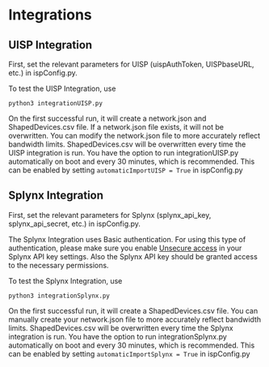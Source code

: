 # Integrations

## UISP Integration

First, set the relevant parameters for UISP (uispAuthToken, UISPbaseURL, etc.) in ispConfig.py.

To test the UISP Integration, use

```shell
python3 integrationUISP.py
```

On the first successful run, it will create a network.json and ShapedDevices.csv file.
If a network.json file exists, it will not be overwritten.
You can modify the network.json file to more accurately reflect bandwidth limits.
ShapedDevices.csv will be overwritten every time the UISP integration is run.
You have the option to run integrationUISP.py automatically on boot and every 30 minutes, which is recommended. This can be enabled by setting ```automaticImportUISP = True``` in ispConfig.py

## Splynx Integration

First, set the relevant parameters for Splynx (splynx_api_key, splynx_api_secret, etc.) in ispConfig.py.

The Splynx Integration uses Basic authentication. For using this type of authentication, please make sure you enable [Unsecure access](https://splynx.docs.apiary.io/#introduction/authentication) in your Splynx API key settings. Also the Splynx API key should be granted access to the necessary permissions.

To test the Splynx Integration, use

```shell
python3 integrationSplynx.py
```

On the first successful run, it will create a ShapedDevices.csv file.
You can manually create your network.json file to more accurately reflect bandwidth limits.
ShapedDevices.csv will be overwritten every time the Splynx integration is run.
You have the option to run integrationSplynx.py automatically on boot and every 30 minutes, which is recommended. This can be enabled by setting ```automaticImportSplynx = True``` in ispConfig.py

